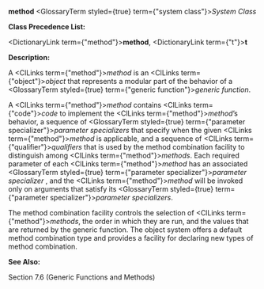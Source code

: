 **method** <GlossaryTerm styled={true} term={"system class"}><i>System Class</i></GlossaryTerm> 



**Class Precedence List:** 



<DictionaryLink  term={"method"}><b>method</b></DictionaryLink>, <DictionaryLink  term={"t"}><b>t</b></DictionaryLink> 



**Description:** 



A <ClLinks  term={"method"}><i>method</i></ClLinks> is an <ClLinks  term={"object"}><i>object</i></ClLinks> that represents a modular part of the behavior of a <GlossaryTerm styled={true} term={"generic function"}><i>generic function</i></GlossaryTerm>. 



A <ClLinks  term={"method"}><i>method</i></ClLinks> contains <ClLinks  term={"code"}><i>code</i></ClLinks> to implement the <ClLinks  term={"method"}><i>method</i></ClLinks>’s behavior, a sequence of <GlossaryTerm styled={true} term={"parameter specializer"}><i>parameter specializers</i></GlossaryTerm> that specify when the given <ClLinks  term={"method"}><i>method</i></ClLinks> is applicable, and a sequence of <ClLinks  term={"qualifier"}><i>qualifiers</i></ClLinks> that is used by the method combination facility to distinguish among <ClLinks  term={"method"}><i>methods</i></ClLinks>. Each required parameter of each <ClLinks  term={"method"}><i>method</i></ClLinks> has an associated <GlossaryTerm styled={true} term={"parameter specializer"}><i>parameter specializer</i></GlossaryTerm> , and the <ClLinks  term={"method"}><i>method</i></ClLinks> will be invoked only on arguments that satisfy its <GlossaryTerm styled={true} term={"parameter specializer"}><i>parameter specializers</i></GlossaryTerm>. 



The method combination facility controls the selection of <ClLinks  term={"method"}><i>methods</i></ClLinks>, the order in which they are run, and the values that are returned by the generic function. The object system offers a default method combination type and provides a facility for declaring new types of method combination. 



**See Also:** 



Section 7.6 (Generic Functions and Methods)  







